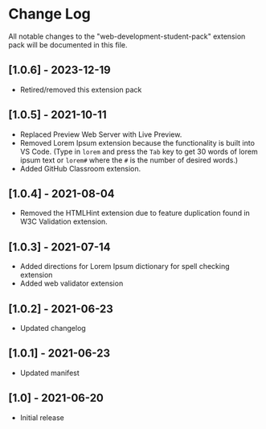 # Change Log

All notable changes to the "web-development-student-pack" extension pack will be documented in this file.

## [1.0.6] - 2023-12-19
- Retired/removed this extension pack

## [1.0.5] - 2021-10-11
- Replaced Preview Web Server with Live Preview.
- Removed Lorem Ipsum extension because the functionality is built into VS Code. (Type in `lorem` and press the `Tab` key to get 30 words of lorem ipsum text or `lorem#` where the `#` is the number of desired words.)
- Added GitHub Classroom extension.

## [1.0.4] - 2021-08-04
- Removed the HTMLHint extension due to feature duplication found in W3C Validation extension.

## [1.0.3] - 2021-07-14
- Added directions for Lorem Ipsum dictionary for spell checking extension
- Added web validator extension

## [1.0.2] - 2021-06-23
- Updated changelog

## [1.0.1] - 2021-06-23
- Updated manifest

## [1.0] - 2021-06-20
- Initial release
